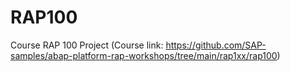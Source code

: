 # RAP100
Course RAP 100 Project 
(Course link: https://github.com/SAP-samples/abap-platform-rap-workshops/tree/main/rap1xx/rap100)
